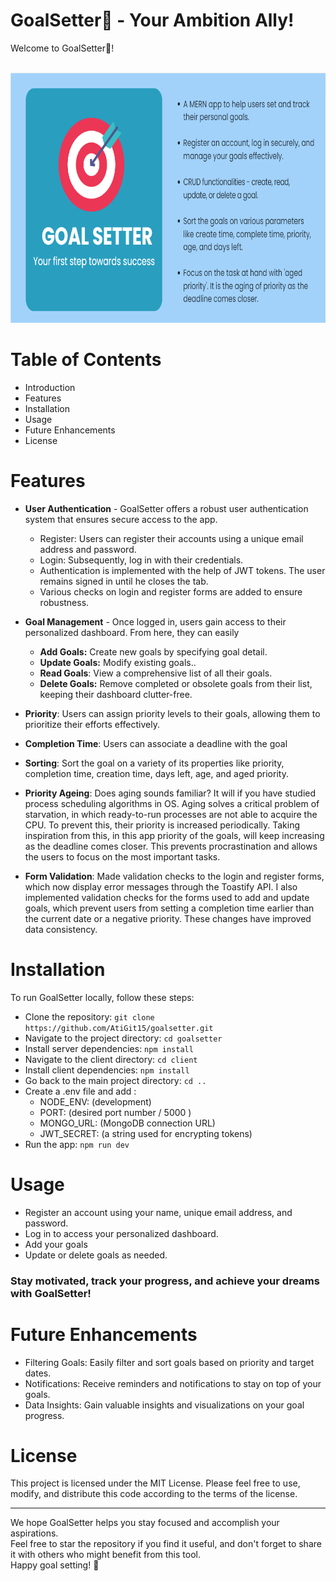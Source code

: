# GoalSetter🎯 - Your Ambition Ally!
Welcome to GoalSetter🎯! <br><br>

<p align="center"><img src="demo/poster.png" alt="app poster" height="400" width="700"></p>

# Table of Contents
- Introduction
- Features
- Installation
- Usage
- Future Enhancements
- License
  
# Features
- **User Authentication** - GoalSetter offers a robust user authentication system that ensures secure access to the app. 
  - Register: Users can register their accounts using a unique email address and password.
  - Login: Subsequently, log in with their credentials.
  - Authentication is implemented with the help of JWT tokens. The user remains signed in until he closes the tab.
  - Various checks on login and register forms are added to ensure robustness.

- **Goal Management** - Once logged in, users gain access to their personalized dashboard. From here, they can easily<p>
    - **Add Goals:** Create new goals by specifying goal detail.
    - **Update Goals:** Modify existing goals..
    - **Read Goals**: View a comprehensive list of all their goals.
    - **Delete Goals:** Remove completed or obsolete goals from their list, keeping their dashboard clutter-free.
      
- **Priority**: Users can assign priority levels to their goals, allowing them to prioritize their efforts effectively.
  
- **Completion Time**: Users can associate a deadline with the goal

- **Sorting**: Sort the goal on a variety of its properties like priority, completion time, creation time, days left, age, and aged priority.

- **Priority Ageing**: Does aging sounds familiar? It will if you have studied process scheduling algorithms in OS. Aging solves a critical problem of starvation, in which ready-to-run processes are not able to acquire the CPU. To prevent this, their priority is increased periodically. Taking inspiration from this, in this app priority of the goals, will keep increasing as the deadline comes closer. This prevents procrastination and allows the users to focus on the most important tasks.
  
- **Form Validation**: Made validation checks to the login and register forms, which now display error messages through the Toastify API. I also implemented validation checks for the forms used to add and update goals, which prevent users from setting a completion time earlier than the current date or a negative priority. These changes have improved data consistency.

# Installation
To run GoalSetter locally, follow these steps:

- Clone the repository: `git clone https://github.com/AtiGit15/goalsetter.git`
- Navigate to the project directory: `cd goalsetter`
- Install server dependencies: `npm install`
- Navigate to the client directory: `cd client`
- Install client dependencies: `npm install`
- Go back to the main project directory: `cd ..`
- Create a .env file and add :
   - NODE_ENV: (development)
   - PORT: (desired port number / 5000 )
   - MONGO_URL: (MongoDB connection URL)
   - JWT_SECRET: (a string used for encrypting tokens)
- Run the app: `npm run dev`
  
# Usage
- Register an account using your name, unique email address, and password.
- Log in to access your personalized dashboard.
- Add your goals 
- Update or delete goals as needed.
### Stay motivated, track your progress, and achieve your dreams with GoalSetter!

# Future Enhancements

- Filtering Goals: Easily filter and sort goals based on priority and target dates.
- Notifications: Receive reminders and notifications to stay on top of your goals.
- Data Insights: Gain valuable insights and visualizations on your goal progress.
  
# License

This project is licensed under the MIT License. Please feel free to use, modify, and distribute this code according to the terms of the license.

---
We hope GoalSetter helps you stay focused and accomplish your aspirations.<br>
Feel free to star the repository if you find it useful, and don't forget to share it with others who might benefit from this tool.<br>
Happy goal setting! 🎯<br>
